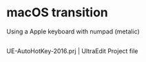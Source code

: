 # macOS transition
Using a Apple keyboard with numpad (metalic)
##
###
UE-AutoHotKey-2016.prj | UltraEdit Project file